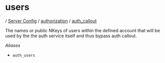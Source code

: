 # users

/ [Server Config](../../../README.md) / [authorization](../../README.md) / [auth_callout](../README.md) 

The names or public NKeys of users within the defined account
that will be used by the the auth service itself and thus bypass
auth callout.

*Aliases*
- `auth_users`


